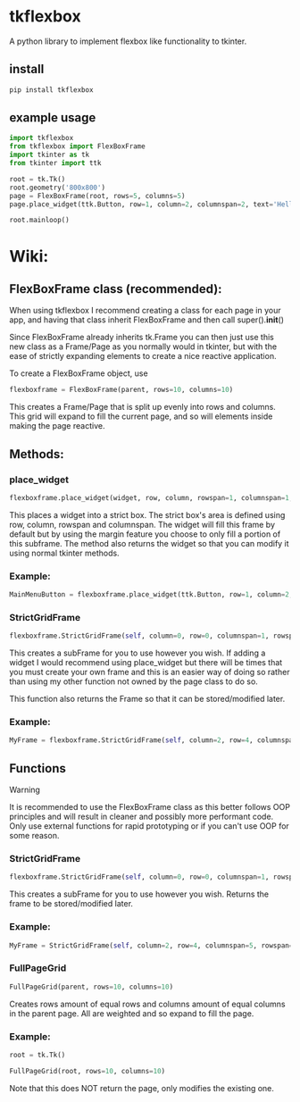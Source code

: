 # tkflexbox

A python library to implement flexbox like functionality to tkinter.


## install
```bash
pip install tkflexbox
```

## example usage
```python
import tkflexbox
from tkflexbox import FlexBoxFrame
import tkinter as tk
from tkinter import ttk

root = tk.Tk()
root.geometry('800x800')
page = FlexBoxFrame(root, rows=5, columns=5)
page.place_widget(ttk.Button, row=1, column=2, columnspan=2, text='Hello world', margin=(0.1, 0.05, 0.05, 0.2))

root.mainloop()

```


# Wiki:
## FlexBoxFrame class (recommended):
When using tkflexbox I recommend creating a class for each page in your app, and having that class inherit FlexBoxFrame and then call super().__init__()

Since FlexBoxFrame already inherits tk.Frame you can then just use this new class as a Frame/Page as you normally would in tkinter, but with the ease of strictly expanding elements to create a nice reactive application.


To create a FlexBoxFrame object, use 
```python
flexboxframe = FlexBoxFrame(parent, rows=10, columns=10)
```
This creates a Frame/Page that is split up evenly into rows and columns. This grid will expand to fill the current page, and so will elements inside making the page reactive.

## Methods:

### place_widget
```python
flexboxframe.place_widget(widget, row, column, rowspan=1, columnspan=1, relx=0, rely=0, relwidth=1, relheight=1, margin=0, **kwargs)
```
This places a widget into a strict box. The strict box's area is defined using row, column, rowspan and columnspan.
The widget will fill this frame by default but by using the margin feature you choose to only fill a portion of this subframe.
The method also returns the widget so that you can modify it using normal tkinter methods.
### Example:
```python
MainMenuButton = flexboxframe.place_widget(ttk.Button, row=1, column=2, columnspan=2, text='Hello world', margin=(0.1, 0.05, 0.05, 0.2))
```

### StrictGridFrame
```python
flexboxframe.StrictGridFrame(self, column=0, row=0, columnspan=1, rowspan=1)
```
This creates a subFrame for you to use however you wish. If adding a widget I would recommend using place_widget but there will be times that you must create your own frame and this is an easier way of doing so rather than using my other function not owned by the page class to do so.

This function also returns the Frame so that it can be stored/modified later.
### Example:
```python
MyFrame = flexboxframe.StrictGridFrame(self, column=2, row=4, columnspan=5, rowspan=1)
```

## Functions
> [!WARNING]  
> It is recommended to use the FlexBoxFrame class as this better follows OOP principles and will result in cleaner and possibly more performant code. Only use external functions for rapid prototyping or if you can't use OOP for some reason.

### StrictGridFrame
```python
flexboxframe.StrictGridFrame(self, column=0, row=0, columnspan=1, rowspan=1)
```
This creates a subFrame for you to use however you wish. Returns the frame to be stored/modified later.
### Example:
```python
MyFrame = StrictGridFrame(self, column=2, row=4, columnspan=5, rowspan=1)
```

### FullPageGrid
```python
FullPageGrid(parent, rows=10, columns=10)
```
Creates rows amount of equal rows and columns amount of equal columns in the parent page. All are weighted and so expand to fill the page.
### Example:
```python
root = tk.Tk()

FullPageGrid(root, rows=10, columns=10)
```
Note that this does NOT return the page, only modifies the existing one.
